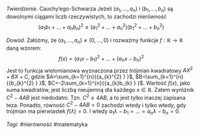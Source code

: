 _Twierdzenie._ Cauchy’ego-Schwarza
Jeżeli $(a_1, \ldots, a_n)$ i $(b_1, \ldots, b_n)$ są dowolnymi ciągami liczb rzeczywistych, to zachodzi nierówność 
$$\begin{equation}(a_1b_1+\ldots+a_nb_n)^2\leq(a_1^2+\ldots+a_n^2)(b_1^2+\ldots+b_n^2)\end{equation}$$

_Dowód._ Załóżmy, że $(a_1, \ldots, a_n)\neq(0, \ldots, 0)$ i rozważmy funkcje $f:\mathbb{R}\to\mathbb{R}$ daną wzorem:
$$f(x)=(a_1x-b_1)^{2}+\ldots+(a_nx-b_n)^{2}$$
Jest to funkcja wielomianowa wyznaczona przez trójmian kwadratowy $AX^{2} + BX + C$, gdzie $A=\sum_{k=1}^{n}{{a_{k}^{2} } }$, $B=\sum_{k=1}^{n}{{b_{k}^{2} } }$, $C=-2\sum_{k=1}^{n}{{a_{k}b_{k} } }$. Wartość $f(x)$, jako suma kwadratów, jest liczbą nieujemną dla każdego $x\in\mathbb{R}$. Zatem wyróżnik $C^{2}-4AB$ jest niedodatni. Tzn. $C^{2} \geq4AB$, a to jest tylko inaczej zapisana teza.
Ponadto, równość $C^{2} - 4AB=0$ zachodzi wtedy i tylko wtedy, gdy trójmian ma pierwiastek $f(\lambda )=0$. I wtedy $a_1\lambda -b_1=\ldots=a_n\lambda -b_n=0$.

_Tagi:_ #nierówność #matematyka
